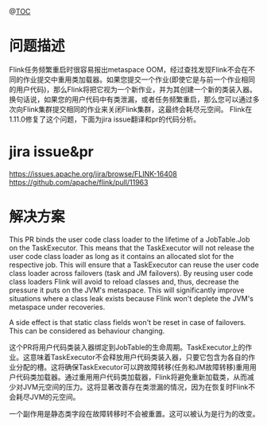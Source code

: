 

@[TOC](将用户代码的classloader与TaskExecutor上Job的生存周期绑定)

# 问题描述
Flink任务频繁重启时很容易报出metaspace OOM，经过查找发现Flink不会在不同的作业提交中重用类加载器。如果您提交一个作业(即使它是与前一个作业相同的用户代码)，那么Flink将把它视为一个新作业，并为其创建一个新的类装入器。换句话说，如果您的用户代码中有类泄漏，或者任务频繁重启，那么您可以通过多次向Flink集群提交相同的作业来关闭Flink集群，这最终会耗尽元空间。
Flink在1.11.0修复了这个问题，下面为jira issue翻译和pr的代码分析。
# jira issue&pr
https://issues.apache.org/jira/browse/FLINK-16408
https://github.com/apache/flink/pull/11963

# 解决方案
This PR binds the user code class loader to the lifetime of a JobTable.Job on the TaskExecutor. This means that the TaskExecutor will not release the user code class loader as long as it contains an allocated slot for the respective job. This will ensure that a TaskExecutor can reuse the user code class loader across failovers (task and JM failovers). By reusing user code class loaders Flink will avoid to reload classes and, thus, decrease the pressure it puts on the JVM's metaspace. This will significantly improve situations where a class leak exists because Flink won't deplete the JVM's metaspace under recoveries.

A side effect is that static class fields won't be reset in case of failovers. This can be considered as behaviour changing.


这个PR将用户代码类装入器绑定到JobTable的生命周期。TaskExecutor上的作业。这意味着TaskExecutor不会释放用户代码类装入器，只要它包含为各自的作业分配的槽。这将确保TaskExecutor可以跨故障转移(任务和JM故障转移)重用用户代码类加载器。通过重用用户代码类加载器，Flink将避免重新加载类，从而减少对JVM元空间的压力。这将显著改善存在类泄漏的情况，因为在恢复时Flink不会耗尽JVM的元空间。

一个副作用是静态类字段在故障转移时不会被重置。这可以被认为是行为的改变。
